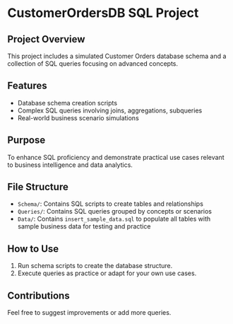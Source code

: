 # CustomerOrdersDB SQL Project

## Project Overview
This project includes a simulated Customer Orders database schema and a collection of SQL queries focusing on advanced concepts.

## Features
- Database schema creation scripts
- Complex SQL queries involving joins, aggregations, subqueries
- Real-world business scenario simulations

## Purpose
To enhance SQL proficiency and demonstrate practical use cases relevant to business intelligence and data analytics.

## File Structure
- `Schema/`: Contains SQL scripts to create tables and relationships
- `Queries/`: Contains SQL queries grouped by concepts or scenarios
- `Data/`: Contains `insert_sample_data.sql` to populate all tables with sample business data for testing and practice

## How to Use
1. Run schema scripts to create the database structure.
2. Execute queries as practice or adapt for your own use cases.

## Contributions
Feel free to suggest improvements or add more queries.

